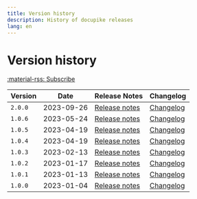 ```yaml
---
title: Version history
description: History of docupike releases
lang: en
---
```


# Version history

[:material-rss: Subscribe](/releases.atom)

| Version           | Date          | Release Notes                             | Changelog                                 |
| ----------------- | ------------- | ----------------------------------------- | ----------------------------------------- |
| `2.0.0`           | 2023-09-26    | [Release notes](release-notes/v2.0.0.md)  | [Changelog](changelog.md#200-2023-09-26)  |
| `1.0.6`           | 2023-05-24    | [Release notes](release-notes/v1.0.6.md)  | [Changelog](changelog.md#106-2023-05-24)  |
| `1.0.5`           | 2023-04-19    | [Release notes](release-notes/v1.0.5.md)  | [Changelog](changelog.md#105-2023-04-26)  |
| `1.0.4`           | 2023-04-19    | [Release notes](release-notes/v1.0.4.md)  | [Changelog](changelog.md#104-2023-04-19)  |
| `1.0.3`           | 2023-02-13    | [Release notes](release-notes/v1.0.3.md)  | [Changelog](changelog.md#103-2023-02-13)  |
| `1.0.2`           | 2023-01-17    | [Release notes](release-notes/v1.0.2.md)  | [Changelog](changelog.md#102-2023-01-17)  |
| `1.0.1`           | 2023-01-13    | [Release notes](release-notes/v1.0.1.md)  | [Changelog](changelog.md#101-2023-01-13)  |
| `1.0.0`           | 2023-01-04    | [Release notes](release-notes/v1.0.0.md)  | [Changelog](changelog.md#100-2023-01-04)  |
